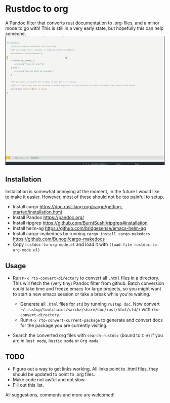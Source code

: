 # Rustdoc to org
A Pandoc filter that converts rust documentation to .org-files, and a minor mode to go with! This is still in a very early state, but hopefully this can help someone.
![Demo with helm ag](demo.gif)

## Installation

Installation is somewhat annoying at the moment, in the future I would like to make it easier. However, most of these should not be too painful to setup.

* Install cargo https://doc.rust-lang.org/cargo/getting-started/installation.html
* Install Pandoc https://pandoc.org/
* Install ripgrep https://github.com/BurntSushi/ripgrep#installation
* Install helm-ag https://github.com/bridgesense/emacs-helm-ag
* Install cargo-makedocs by running `cargo install cargo-makedocs` https://github.com/Bunogi/cargo-makedocs
* Copy `rustdoc-to-org-mode.el` and load it with `(load-file rustdoc-to-org-mode.el)`

## Usage

* Run `M-x rto-convert-directory` to convert all `.html` files in a directory. This will fetch the (very tiny) Pandoc filter from github. Batch conversion could take time and freeze emacs for large projects, so you might want to start a new emacs session or take a break while you're waiting.
    * Generate all `.html` files for `std` by running `rustup doc`. Now convert `~/.rustup/toolchains/<arch>/share/doc/rust/html/std/)` with `rto-convert-directory`.
    * Run `M-x rto-convert-current-package` to generate and convert docs for the package you are currently visiting.

* Search the converted org files with `search-rustdoc` (bound to `C-#`) if you are in `Rust mode`, `Rustic mode` or `Org mode`.

## TODO

* Figure out a way to get links working. All links point to .html files, they should be updated to point to .org files.
* Make code not awful and not slow.
* Fill out this list.

All suggestions, comments and more are welcomed!
